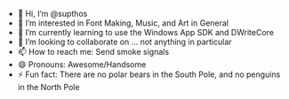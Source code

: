 - 👋 Hi, I’m @supthos
- 👀 I’m interested in Font Making, Music, and Art in General
- 🌱 I’m currently learning to use the Windows App SDK and DWriteCore
- 💞️ I’m looking to collaborate on ... not anything in particular
- 📫 How to reach me: Send smoke signals
- 😄 Pronouns: Awesome/Handsome
- ⚡ Fun fact: There are no polar bears in the South Pole, and no penguins in the North Pole

<!---
supthos/supthos is a ✨ special ✨ repository because its `README.md` (this file) appears on your GitHub profile.
You can click the Preview link to take a look at your changes.
--->
